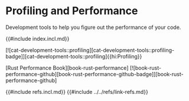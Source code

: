 # Profiling and Performance

Development tools to help you figure out the performance of your code.

{{#include index.incl.md}}

[![cat-development-tools::profiling][cat-development-tools::profiling-badge]][cat-development-tools::profiling]{{hi:Profiling}}

[Rust Performance Book][book-rust-performance]  [![book-rust-performance-github][book-rust-performance-github-badge]][book-rust-performance-github]

{{#include refs.incl.md}}
{{#include ../../refs/link-refs.md}}

<div class="hidden">
</div>
